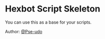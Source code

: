 # Hexbot Script Skeleton

You can use this as a base for your scripts.

Author: [@Pse-udo](https://github.com/Pse-udo)
